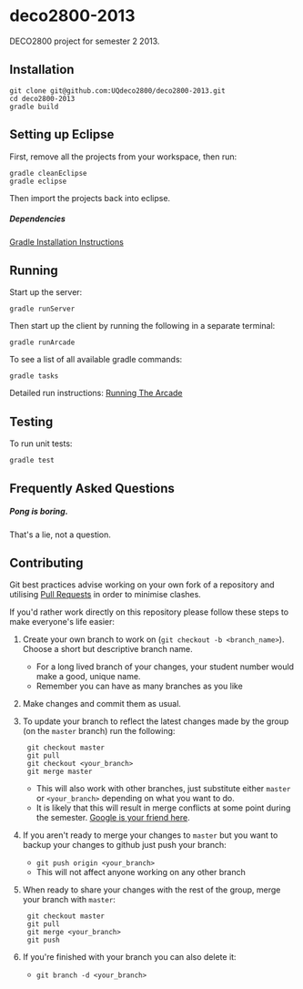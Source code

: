 deco2800-2013
=============

DECO2800 project for semester 2 2013.

## Installation

    git clone git@github.com:UQdeco2800/deco2800-2013.git
    cd deco2800-2013
    gradle build
	
	
## Setting up Eclipse
First, remove all the projects from your workspace, then run:

    gradle cleanEclipse
    gradle eclipse

Then import the projects back into eclipse.    

##### Dependencies

[Gradle Installation Instructions](https://github.com/UQdeco2800/deco2800-2013/wiki/Installing-Gradle)
    
## Running

Start up the server:

    gradle runServer
    
Then start up the client by running the following in a separate terminal:

    gradle runArcade
    
To see a list of all available gradle commands:

    gradle tasks
    
Detailed run instructions: [Running The Arcade](https://github.com/UQdeco2800/deco2800-2013/wiki/Running-the-arcade)
    
## Testing

To run unit tests:

    gradle test

## Frequently Asked Questions

##### Pong is boring.

That's a lie, not a question.

## Contributing

Git best practices advise working on your own fork of a repository and utilising [Pull Requests](https://help.github.com/articles/using-pull-requests) in order to minimise clashes.

If you'd rather work directly on this repository please follow these steps to make everyone's life easier:

1. Create your own branch to work on (`git checkout -b <branch_name>`). Choose a short but descriptive branch name.
    * For a long lived branch of your changes, your student number would make a good, unique name.
    * Remember you can have as many branches as you like
1. Make changes and commit them as usual.
1. To update your branch to reflect the latest changes made by the group (on the `master` branch) run the following:

        git checkout master
        git pull
        git checkout <your_branch>
        git merge master
    * This will also work with other branches, just substitute either `master` or `<your_branch>` depending on what you want to do.
    * It is likely that this will result in merge conflicts at some point during the semester. [Google is your friend here](https://www.google.com.au/search?q=git+resolving+conflicts).
1. If you aren't ready to merge your changes to `master` but you want to backup your changes to github just push your branch:
    * `git push origin <your_branch>`
    * This will not affect anyone working on any other branch
1. When ready to share your changes with the rest of the group, merge your branch with `master`:

        git checkout master
        git pull
        git merge <your_branch>
        git push
1. If you're finished with your branch you can also delete it:
    * `git branch -d <your_branch>`
